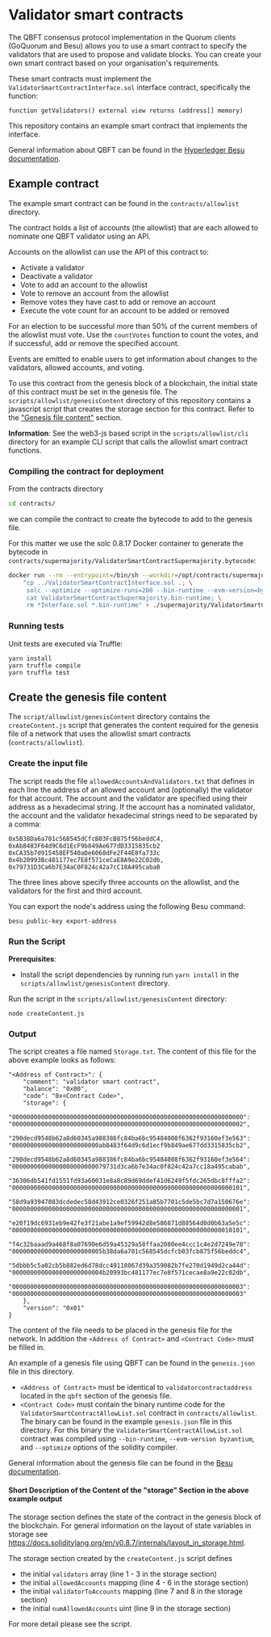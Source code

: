 # Validator smart contracts

The QBFT consensus protocol implementation in the Quorum clients (GoQuorum and Besu) allows you to use a smart
contract to specify the validators that are used to propose and validate blocks. You can create your own
smart contract based on your organisation's requirements.

These smart contracts must implement the `ValidatorSmartContractInterface.sol` interface contract, specifically the
function:

    function getValidators() external view returns (address[] memory)

This repository contains an example smart contract that implements the interface.

General information about QBFT can be found in the [Hyperledger Besu documentation](https://besu.hyperledger.org/en/stable/HowTo/Configure/Consensus-Protocols/QBFT/).

## Example contract

The example smart contract can be found in the `contracts/allowlist` directory.

The contract holds a list of accounts (the allowlist) that are each allowed to nominate one QBFT validator
using an API.

Accounts on the allowlist can use the API of this contract to:

* Activate a validator
* Deactivate a validator
* Vote to add an account to the allowlist
* Vote to remove an account from the allowlist
* Remove votes they have cast to add or remove an account
* Execute the vote count for an account to be added or removed

For an election to be successful more than 50% of the current members of the allowlist must vote. Use the
`countVotes` function to count the votes, and if successful, add or remove the specified account.

Events are emitted to enable users to get information about changes to the validators, allowed accounts,
and voting.

To use this contract from the genesis block of a blockchain, the initial state of this contract
must be set in the genesis file. The `scripts/allowlist/genesisContent` directory of this
repository contains a javascript script that creates the storage section for this contract.
Refer to the ["Genesis file content"](#genesis-file-content) section.

**Information**: See the web3-js based script in the `scripts/allowlist/cli` directory for an example CLI script
that calls the allowlist smart contract functions.

### Compiling the contract for deployment

From the contracts directory

```sh
cd contracts/
```

we can compile the contract to create the bytecode to add to the genesis file.

For this matter we use the solc 0.8.17 Docker container to generate the bytecode in `contracts/supermajority/ValidatorSmartContractSupermajority.bytecode`:

```sh
docker run --rm --entrypoint=/bin/sh --workdir=/opt/contracts/supermajority --volume=$PWD:/opt/contracts ethereum/solc:0.8.17-alpine -c \
    "cp ../ValidatorSmartContractInterface.sol .; \
     solc --optimize --optimize-runs=200 --bin-runtime --evm-version=byzantium -o . ./ValidatorSmartContractSupermajority.sol &>/dev/null; \
     cat ValidatorSmartContractSupermajority.bin-runtime; \
     rm *Interface.sol *.bin-runtime" > ./supermajority/ValidatorSmartContractSupermajority.bytecode
```

### Running tests

Unit tests are executed via Truffle:

    yarn install
    yarn truffle compile
    yarn truffle test

## Create the genesis file content

The `script/allowlist/genesisContent` directory contains the `createContent.js` script that generates the content
required for the genesis file of a network that uses the allowlist smart contracts (`contracts/allowlist`).

### Create the input file

The script reads the file `allowedAccountsAndValidators.txt` that defines in each line the address of an allowed account and
(optionally) the validator for that account. The account and the validator are specified using their address as a
hexadecimal string. If the account has a nominated validator, the account and the validator hexadecimal strings need
to be separated by a comma:

    0x5B38Da6a701c568545dCfcB03FcB875f56beddC4, 0xAb8483F64d9C6d1EcF9b849Ae677dD3315835cb2
    0xCA35b7d915458EF540aDe6068dFe2F44E8fa733c
    0x4b20993Bc481177ec7E8f571ceCaE8A9e22C02db, 0x79731D3Ca6b7E34aC0F824c42a7cC18A495cabaB

The three lines above specify three accounts on the allowlist, and the validators for the first and third account.

You can export the node's address using the following Besu command:

    besu public-key export-address

### Run the Script

**Prerequisites**:

* Install the script dependencies by running run `yarn install` in the `scripts/allowlist/genesisContent` directory.

Run the script in the `scripts/allowlist/genesisContent` directory:

    node createContent.js

### Output

The script creates a file named `Storage.txt`. The content of this file for the above example looks as follows:

	"<Address of Contract>": {
        "comment": "validator smart contract",
        "balance": "0x00",
        "code": "0x<Contract Code>",
        "storage": {
            "0000000000000000000000000000000000000000000000000000000000000000": "0000000000000000000000000000000000000000000000000000000000000002",
            "290decd9548b62a8d60345a988386fc84ba6bc95484008f6362f93160ef3e563": "000000000000000000000000ab8483f64d9c6d1ecf9b849ae677dd3315835cb2",
            "290decd9548b62a8d60345a988386fc84ba6bc95484008f6362f93160ef3e564": "00000000000000000000000079731d3ca6b7e34ac0f824c42a7cc18a495cabab",
            "36306db541fd1551fd93a60031e8a8c89d69ddef41d6249f5fdc265dbc8fffa2": "0000000000000000000000000000000000000000000000000000000000000101",
            "58d9a93947083dcdedec58d43912ce0326f251a85b7701c5de5bc7d7a150676e": "0000000000000000000000000000000000000000000000000000000000000001",
            "e20f19dc6931eb9e42fe3f21abe1a9ef59942d8e586871d88564d0d0b63a5e5c": "0000000000000000000000000000000000000000000000000000000000010101",
            "f4c32baaad9a468f8a07690e6d59a45329a58ffaa2080ee4ccc1c4e2d7249e78": "0000000000000000000000005b38da6a701c568545dcfcb03fcb875f56beddc4",
            "5dbbb5c5a02cb5b882ed6d78dcc49118067d39a359082b7fe270d1949d2ca44d": "0000000000000000000000004b20993bc481177ec7e8f571cecae8a9e22c02db",
            "0000000000000000000000000000000000000000000000000000000000000003": "0000000000000000000000000000000000000000000000000000000000000003"
        },
        "version": "0x01"
    }

The content of the file needs to be placed in the genesis file for the network. In addition the `<Address of Contract>`
and `<Contract Code>` must be filled in.

An example of a genesis file using QBFT can be found in the `genesis.json` file in this directory.

* `<Address of Contract>` must be identical to `validatorcontractaddress` located in the `qbft` section of the genesis file.
* `<Contract Code>` must contain the binary runtime code for the `ValidatorSmartContractAllowList.sol` contract in `contracts/allowlist`.
  The binary can be found in the example `genesis.json` file in this directory. For this binary the
  `ValidatorSmartContractAllowList.sol` contract was compiled using `--bin-runtime`, `--evm-version byzantium`, and `--optimize` options of the solidity compiler.

General information about the genesis file can be found in the [Besu documentation](https://besu.hyperledger.org/en/stable/Reference/Config-Items/).

#### Short Description of the Content of the "storage" Section in the above example output

The storage section defines the state of the contract in the genesis block of the blockchain.
For general information on the layout of state variables in storage see
https://docs.soliditylang.org/en/v0.8.7/internals/layout_in_storage.html.

The storage section created by the `createContent.js` script defines
* the initial `validators` array (line 1 - 3 in the storage section)
* the initial `allowedAccounts` mapping (line 4 - 6 in the storage section)
* the initial `validatorToAccounts` mapping (line 7 and 8 in the storage section)
* the initial `numAllowedAccounts` uint (line 9 in the storage section)

For more detail please see the script.
